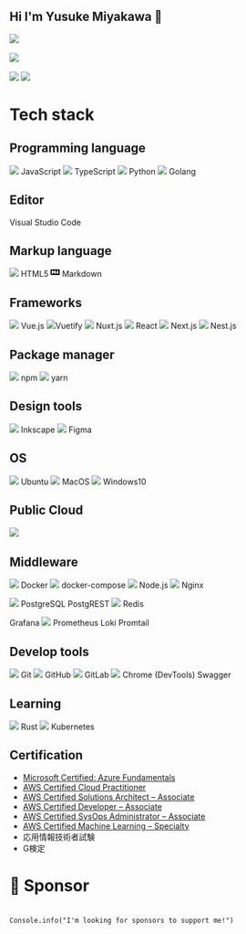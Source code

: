 ## Hi I'm Yusuke Miyakawa 👋

![](https://github-profile-summary-cards.vercel.app/api/cards/stats?username=chidoriashi1990&theme=solarized)

![](https://github-profile-summary-cards.vercel.app/api/cards/profile-details?username=chidoriashi1990&theme=solarized)

![](https://github-profile-summary-cards.vercel.app/api/cards/repos-per-language?username=chidoriashi1990&theme=solarized)
![](https://github-profile-summary-cards.vercel.app/api/cards/most-commit-language?username=chidoriashi1990&theme=solarized)

# Tech stack
## Programming language
<img src="https://raw.githubusercontent.com/konpa/devicon/master/icons/javascript/javascript-original.svg" width=16 /> JavaScript <img src="https://raw.githubusercontent.com/konpa/devicon/master/icons/typescript/typescript-plain.svg" width=16 /> TypeScript <img src="https://raw.githubusercontent.com/konpa/devicon/master/icons/python/python-original.svg" width=16 /> Python <img src="https://raw.githubusercontent.com/konpa/devicon/master/icons/go/go-original.svg" width=16 /> Golang

## Editor
Visual Studio Code

## Markup language
<img src="https://raw.githubusercontent.com/konpa/devicon/master/icons/html5/html5-original.svg" width=16 /> HTML5  <img src="https://raw.githubusercontent.com/primer/octicons/master/icons/markdown-16.svg" width=16 /> Markdown

## Frameworks
<img src="https://github.com/konpa/devicon/blob/master/icons/vuejs/vuejs-original.svg" width=16 /> Vue.js  <img src="https://cdn.vuetifyjs.com/images/logos/logo.svg" width=16 />Vuetify  <img src="https://cdn.jsdelivr.net/gh/devicons/devicon/icons/nuxtjs/nuxtjs-original.svg" width=16 /> Nuxt.js <img src="https://raw.githubusercontent.com/konpa/devicon/master/icons/react/react-original.svg" width=16 /> React <img src="https://cdn.jsdelivr.net/gh/devicons/devicon@latest/icons/nextjs/nextjs-plain.svg" width=16 /> Next.js <img src="https://cdn.jsdelivr.net/gh/devicons/devicon@latest/icons/nestjs/nestjs-original.svg" width=16 /> Nest.js

## Package manager
<img src="https://raw.githubusercontent.com/konpa/devicon/master/icons/npm/npm-original-wordmark.svg" width=16 /> npm  <img src="https://raw.githubusercontent.com/konpa/devicon/master/icons/yarn/yarn-original.svg" width=16 /> yarn

## Design tools
<img src="https://raw.githubusercontent.com/konpa/devicon/master/icons/inkscape/inkscape-original.svg" width=16 /> Inkscape <img  src="https://upload.wikimedia.org/wikipedia/commons/3/33/Figma-logo.svg" width=12 /> Figma

## OS
<img src="https://raw.githubusercontent.com/konpa/devicon/master/icons/ubuntu/ubuntu-plain.svg" width=16 /> Ubuntu  <img src="https://raw.githubusercontent.com/konpa/devicon/master/icons/apple/apple-original.svg" width=16 /> MacOS  <img src="https://raw.githubusercontent.com/konpa/devicon/master/icons/windows8/windows8-original.svg" width=16 /> Windows10

## Public Cloud
<img src="https://upload.wikimedia.org/wikipedia/commons/9/93/Amazon_Web_Services_Logo.svg" width=64 />

## Middleware
<img src="https://raw.githubusercontent.com/konpa/devicon/master/icons/docker/docker-original.svg" width=16 /> Docker  <img src="https://raw.githubusercontent.com/docker/compose/master/logo.png" width=16 /> docker-compose  <img src="https://raw.githubusercontent.com/konpa/devicon/master/icons/nodejs/nodejs-original.svg" width=16 /> Node.js  <img src="https://raw.githubusercontent.com/konpa/devicon/master/icons/nginx/nginx-original.svg" width=16 /> Nginx  

<img src="https://raw.githubusercontent.com/konpa/devicon/master/icons/postgresql/postgresql-original.svg" width=16 /> PostgreSQL  PostgREST
<img src="https://raw.githubusercontent.com/konpa/devicon/master/icons/redis/redis-original.svg" width=16 /> Redis

Grafana  <img src="https://upload.wikimedia.org/wikipedia/commons/3/38/Prometheus_software_logo.svg" width=16 /> Prometheus  Loki  Promtail

## Develop tools
<img src="https://raw.githubusercontent.com/konpa/devicon/master/icons/git/git-original.svg" width=16 /> Git  <img src="https://raw.githubusercontent.com/konpa/devicon/master/icons/github/github-original.svg" width=16 /> GitHub  <img src="https://raw.githubusercontent.com/konpa/devicon/master/icons/gitlab/gitlab-original.svg" width=16 /> GitLab  <img src="https://raw.githubusercontent.com/konpa/devicon/master/icons/chrome/chrome-original.svg" width=16 /> Chrome (DevTools)  Swagger

## Learning
<img src="https://cdn.jsdelivr.net/gh/devicons/devicon@latest/icons/rust/rust-original.svg" width=16 /> Rust  <img src="https://cdn.jsdelivr.net/gh/devicons/devicon/icons/kubernetes/kubernetes-plain.svg" width=16 /> Kubernetes 

## Certification
- [Microsoft Certified: Azure Fundamentals](https://www.credly.com/badges/415590ab-162e-4235-b165-efae684da88c/public_url)
- [AWS Certified Cloud Practitioner](https://www.credly.com/badges/5622055f-5c16-450d-a78a-da74b2a0675c/public_url)
- [AWS Certified Solutions Architect – Associate](https://www.credly.com/badges/5b27dd1c-90a7-4e2e-aeb6-e487b43ba9a6/public_url)
- [AWS Certified Developer – Associate](https://www.credly.com/badges/6e3a67ab-cba4-4453-85de-7d9fa5ad01cb/public_url)
- [AWS Certified SysOps Administrator – Associate](https://www.credly.com/badges/296a8212-aad2-4082-bd29-a867f48acd89/public_url)
- [AWS Certified Machine Learning – Specialty](https://www.credly.com/badges/ffd8a630-fec2-4f90-af8a-9c630e8f2ef0/public_url)
- 応用情報技術者試験
- G検定

# 🎉 Sponsor
<pre>
<code>
Console.info("I'm looking for sponsors to support me!")
</code>
</pre>
